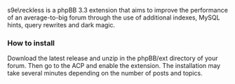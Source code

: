 s9e\reckless is a phpBB 3.3 extension that aims to improve the performance of an average-to-big forum through the use of additional indexes, MySQL hints, query rewrites and dark magic.

### How to install

Download the latest release and unzip in the phpBB/ext directory of your forum. Then go to the ACP and enable the extension. The installation may take several minutes depending on the number of posts and topics.
